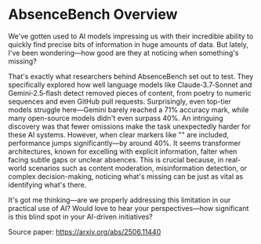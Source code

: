 # AbsenceBench Overview

We've gotten used to AI models impressing us with their incredible ability to quickly find precise bits of information in huge amounts of data. But lately, I've been wondering—how good are they at noticing when something's missing?

That's exactly what researchers behind AbsenceBench set out to test. They specifically explored how well language models like Claude‑3.7‑Sonnet and Gemini‑2.5‑flash detect removed pieces of content, from poetry to numeric sequences and even GitHub pull requests. Surprisingly, even top-tier models struggle here—Gemini barely reached a 71% accuracy mark, while many open-source models didn't even surpass 40%.
An intriguing discovery was that fewer omissions make the task unexpectedly harder for these AI systems. However, when clear markers like "" are included, performance jumps significantly—by around 40%. It seems transformer architectures, known for excelling with explicit information, falter when facing subtle gaps or unclear absences.
This is crucial because, in real-world scenarios such as content moderation, misinformation detection, or complex decision-making, noticing what's missing can be just as vital as identifying what's there.

It's got me thinking—are we properly addressing this limitation in our practical use of AI?
Would love to hear your perspectives—how significant is this blind spot in your AI-driven initiatives?

Source paper: https://arxiv.org/abs/2506.11440